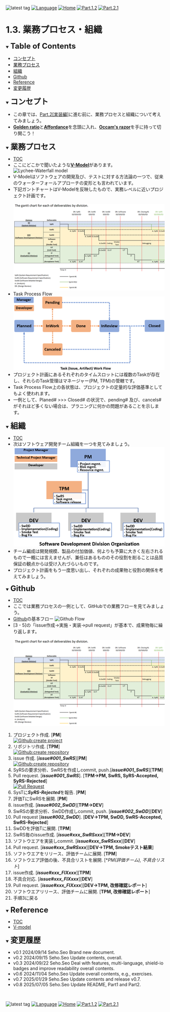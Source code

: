 ![latest tag](https://img.shields.io/github/v/tag/gtuja/CSC_MS.svg?color=brightgreen)
[![Language](https://img.shields.io/badge/Language-%E6%97%A5%E6%9C%AC%E8%AA%9E-brightgreen)](https://github.com/gtuja/CSC_MS/blob/main/Part1/3.ProcessAndOrganization.md)
[![Home](https://img.shields.io/badge/Home-Readme-brightgreen)](https://github.com/gtuja/CSC_MS/blob/main/README_en.md)
[![Part.1.2](https://img.shields.io/badge/Prev-Part.1.2-brightgreen)](https://github.com/gtuja/CSC_MS/blob/main/Part1/2.Hello%20MCU_en.md)
[![Part.2.1](https://img.shields.io/badge/Next-Part.2.1-brightgreen)](https://github.com/gtuja/CSC_MS/blob/main/Part2/1.RequirementAnalysis.md)

# 1.3. 業務プロセス・組織

<div id="toc"></div>
<details open>
<summary><font size="5"><b>Table of Contents</b></font></summary>

- [コンセプト](#Concept)
- [業務プロセス](#WorkFlow)
- [組織](#Organization)
- [Github](#Github)
- [Reference](#Reference)
- [変更履歴](#history)

</details>

<div id="Concept"></div>
<details open>
<summary><font size="5"><b>コンセプト</b></font></summary>

- この章では、[Part.2[実装編]](https://github.com/gtuja/CSC_MS/blob/main/Part2/1.WorFlowOnGithub.md)に進む前に、業務プロセスと組織について考えてみましょう。
- [**Golden ratio**](https://en.m.wikipedia.org/wiki/Golden_ratio)と[**Affordance**](https://en.m.wikipedia.org/wiki/Affordance)を念頭に入れ、[**Occam's razor**](https://en.m.wikipedia.org/wiki/Occam%27s_razor)を手に持って切り開こう！
</details>

<div id="WorkFlow"></div>
<details open>
<summary><font size="5"><b>業務プロセス</b></font></summary>

- [TOC](#toc)
- ここにどこかで聞いたような[**V-Model**](https://kruschecompany.com/wp-content/uploads/2021/09/V-model-for-software-development-infographic-diagram.png)があります。
![Lychee-Waterfall model](https://kruschecompany.com/wp-content/uploads/2021/09/V-model-for-software-development-infographic-diagram.png)
- V-Modelはソフトウェアの開発及び、テストに対する方法論の一つで、従来のウォーターフォールアプローチの変形とも言われています。 
- 下記ガントチャートはV-Modelを反映したもので、実務レベルに近いプロジェクト計画です。<br><br>
![gantt_chart_deliverables_by_division](https://github.com/gtuja/CSC_MS/blob/main/Resources/Part1/Part1_gantt_chart_deliverables_by_division.png)
- Task Process Flow<br>
![Task Process Flow](https://github.com/gtuja/CSC_MS/blob/main/Resources/Part1/Part1_TaskWorkFlow.png)
- プロジェクト計画にあるそれぞれのタイムスロットには複数のTaskが存在し、それらのTask管理はマネージャー(PM, TPM)の管轄です。
- Task Process Flow上の各状態は、プロジェクトの定量的な評価基準としてもよく使われます。
- 一例として、Planed# >>> Closed# の状況で、pending# 及び、cancels# がそれほど多くない場合は、プラニングに何かの問題があることを示します。
</details>

<div id="Organization"></div>
<details open>
<summary><font size="5"><b>組織</b></font></summary>

- [TOC](#toc)
- 次はソフトウェア開発チーム組織を一つを見てみましょう。<br>
![SDD-Organization](https://github.com/gtuja/CSC_MS/blob/main/Resources/Part1/Part1_SoftwareDevelopmentOrganization.png)<br>
- チーム編成は開発規模、製品の付加価値、何よりも予算に大きく左右されるもので一概には言えませんが、兼任はあるもののその役割を削ることは品質保証の観点からは受け入れづらいものです。
- プロジェクト計画をもう一度思い出し、それぞれの成果物と役割の関係を考えてみましょう。
</details>

<div id="Github"></div>
<details open>
<summary><font size="5"><b>Github</b></font></summary>

- [TOC](#toc)
- ここでは業務プロセスの一例として、GitHubでの業務フローを見てみましょう。
- [Github](https://github.com/)の基本フロー
![Github Flow](https://user-images.githubusercontent.com/6351798/48032310-63842400-e114-11e8-8db0-06dc0504dcb5.png)
- [3 - 5]の「issue作成->実施・実装->pull request」が基本で、成果物毎に繰り返します。
<br><br>
![gantt_chart_deliverables_by_division](https://github.com/gtuja/CSC_MS/blob/main/Resources/Part1/Part1_gantt_chart_deliverables_by_division.png)<br>

1. プロジェクト作成. [**PM**]<br>
[![Github:create project](https://docs.github.com/assets/cb-4169/mw-1440/images/help/projects-v2/tab-projects.webp)](https://docs.github.com/en/issues/planning-and-tracking-with-projects/creating-projects/creating-a-project)
2. リポジトリ作成. [**TPM**]<br>
[![Github:create repository](https://docs.github.com/assets/cb-29762/mw-1440/images/help/repository/repo-create-global-nav-update.webp)](https://docs.github.com/en/repositories/creating-and-managing-repositories/creating-a-new-repository)
3. issue 作成. [***issue#001_SwRS***][**PM**]<br>
[![Github:create repository](https://docs.github.com/assets/cb-51267/mw-1440/images/help/repository/repo-tabs-issues-global-nav-update.webp)](https://docs.github.com/en/issues/tracking-your-work-with-issues/creating-an-issue)
4. SyRSの要求分析、SwRSを作成しcommit, push.[***issue#001_SwRS***][**TPM**]<br>
5. Pull request. [***issue#001_SwRS***]. [**TPM->PM, SwRS, SyRS-Accepted, SyRS-Rejected**]<br>
[![Pull Request](https://docs.github.com/assets/cb-34097/mw-1440/images/help/pull_requests/pull-request-compare-pull-request.webp)](https://docs.github.com/en/pull-requests/collaborating-with-pull-requests/proposing-changes-to-your-work-with-pull-requests/creating-a-pull-request)
6. SysTに***SyRS-Rejected***を報告. [**PM**]
7. 評価TにSwRSを展開. [**PM**]
8. issue作成. [***issue#002_SwDD***][**TPM->DEV**]
9. SwRSの要求分析、SwDD作成しcommit, push. [***issue#002_SwDD***][**DEV**]
10. Pull request [***issue#002_SwDD***]. [**DEV->TPM, SwDD, SwRS-Accepted, SwRS-Rejected**]
11. SwDDを評価Tに展開. [**TPM**]
12. SwRS毎のissue作成. [***issue#xxx_SwRSxxx***][**TPM->DEV**]
13. ソフトウエアを実装しcommit. [***issue#xxx_SwRSxxx***][**DEV**]
14. Pull request. [***issue#xxx_SwRSxxx***][**DEV->TPM, Smokeテスト結果**]
15. ソフトウエアをリリース、評価チームに展開. [**TPM**]
16. ソフトウエア評価の後、不具合リストを展開. [**PM(評価チーム), 不具合リスト*]
17. issue作成. [***issue#xxx_FIXxxx***][**TPM**]
18. 不具合対応. [***issue#xxx_FIXxxx***][**DEV**]
19. Pull request. [***issue#xxx_FIXxxx***][**DEV->TPM, 改修確認レポート**]
20. ソフトウエアリリース、評価チームに展開. [**TPM, 改修確認レポート**]
21. 手順3に戻る
</details>

<div id="Reference"></div>
<details open>
<summary><font size="5"><b>Reference</b></font></summary>

- [TOC](#toc)
- [V-model](https://kruschecompany.com/v-model-software-development-methodology/)
</details>

<div id="history"></div>
<details open>
<summary><font size="5"><b>変更履歴</b></font></summary> 

- v0.1 2024/09/14 Seho.Seo Brand new document.
- v0.2 2024/09/15 Seho.Seo Update contents, overall.
- v0.3 2024/09/22 Seho.Seo Deal with features, multi-language, shield-io badges and improve readability overall contents.
- v0.6 2024/11/04 Seho.Seo Update overall contents, e.g., exercises.
- v0.7 2025/01/29 Seho.Seo Update contents and release v0.7.
- v0.8 2025/07/05 Seho.Seo Update README, Part1 and Part2.
</details>

<br>

![latest tag](https://img.shields.io/github/v/tag/gtuja/CSC_MS.svg?color=brightgreen)
[![Language](https://img.shields.io/badge/Language-%E6%97%A5%E6%9C%AC%E8%AA%9E-brightgreen)](https://github.com/gtuja/CSC_MS/blob/main/Part1/3.ProcessAndOrganization.md)
[![Home](https://img.shields.io/badge/Home-Readme-brightgreen)](https://github.com/gtuja/CSC_MS/blob/main/README_en.md)
[![Part.1.2](https://img.shields.io/badge/Prev-Part.1.2-brightgreen)](https://github.com/gtuja/CSC_MS/blob/main/Part1/2.Hello%20MCU_en.md)
[![Part.2.1](https://img.shields.io/badge/Next-Part.2.1-brightgreen)](https://github.com/gtuja/CSC_MS/blob/main/Part2/1.RequirementAnalysis.md)